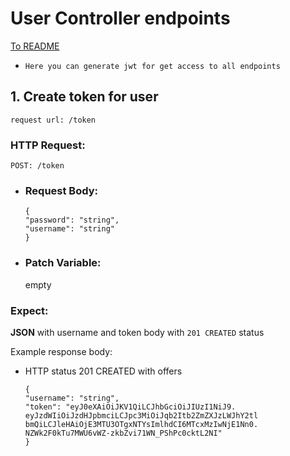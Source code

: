 # User Controller endpoints
[To README](https://github.com/domKul/JobHunt)

* `Here you can generate jwt for get access to all endpoints`

## 1. Create token for  user

`request url: /token`

### HTTP Request:

`POST: /token`

* ### Request Body:
  ```
  {
  "password": "string",
  "username": "string"
  }
  ``` 

* ### Patch Variable:
  empty

### Expect:

**JSON** with username and token body with `201 CREATED` status

Example response body:

* HTTP status 201 CREATED with offers
  ```
  {
  "username": "string",
  "token": "eyJ0eXAiOiJKV1QiLCJhbGciOiJIUzI1NiJ9.
  eyJzdWIiOiJzdHJpbmciLCJpc3MiOiJqb2Itb2ZmZXJzLWJhY2tl
  bmQiLCJleHAiOjE3MTU3OTgxNTYsImlhdCI6MTcxMzIwNjE1Nn0.
  NZWk2F0kTu7MWU6vWZ-zkbZvi71WN_PShPc0cktL2NI"
  }
  ```